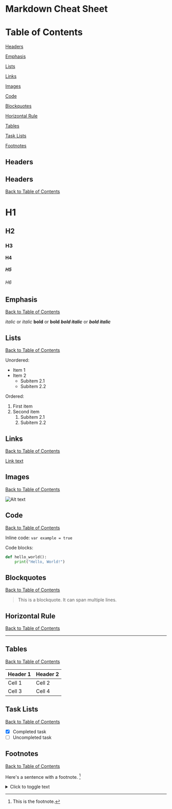 # Markdown Cheat Sheet

# Table of Contents

[Headers](#headers)

[Emphasis](#emphasis)

[Lists](#lists)

[Links](#links)

[Images](#images)

[Code](#code)

[Blockquotes](#blockquotes)

[Horizontal Rule](#horizontal-rule)

[Tables](#tables)

[Task Lists](#task-lists)

[Footnotes](#footnotes)

## Headers

## Headers

[Back to Table of Contents](#table-of-contents)

# H1

## H2

### H3

#### H4

##### H5

###### H6

## Emphasis

[Back to Table of Contents](#table-of-contents)

_italic_ or _italic_
**bold** or **bold**
**_bold italic_** or **_bold italic_**

## Lists

[Back to Table of Contents](#table-of-contents)

Unordered:

- Item 1
- Item 2
  - Subitem 2.1
  - Subitem 2.2

Ordered:

1. First item
2. Second item
   1. Subitem 2.1
   2. Subitem 2.2

## Links

[Back to Table of Contents](#table-of-contents)

[Link text](https://www.example.com)

## Images

[Back to Table of Contents](#table-of-contents)

![Alt text](image-url.jpg)

## Code

[Back to Table of Contents](#table-of-contents)

Inline code: `var example = true`

Code blocks:

```python
def hello_world():
    print("Hello, World!")
```

## Blockquotes

[Back to Table of Contents](#table-of-contents)

> This is a blockquote.
> It can span multiple lines.

## Horizontal Rule

[Back to Table of Contents](#table-of-contents)

---

## Tables

[Back to Table of Contents](#table-of-contents)

| Header 1 | Header 2 |
| -------- | -------- |
| Cell 1   | Cell 2   |
| Cell 3   | Cell 4   |

## Task Lists

[Back to Table of Contents](#table-of-contents)

- [x] Completed task
- [ ] Uncompleted task

## Footnotes

[Back to Table of Contents](#table-of-contents)

Here's a sentence with a footnote. [^1]

[^1]: This is the footnote.

<details>
  <summary>Click to toggle text</summary>
  This is the hidden text that will be shown when you click the summary.
</details>
